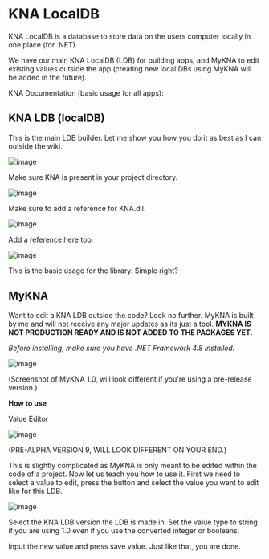 # KNA LocalDB
KNA LocalDB is a database to store data on the users computer locally in one place (for .NET). 

We have our main KNA LocalDB (LDB) for building apps, and MyKNA to edit existing values outside the app (creating new local DBs using MyKNA will be added in the future).

KNA Documentation (basic usage for all apps):

## KNA LDB (localDB)
This is the main LDB builder. Let me show you how you do it as best as I can outside the wiki.

![image](https://github.com/user-attachments/assets/6fe7d2b5-73bc-485b-810f-f44d9bc9d0af)

Make sure KNA is present in your project directory.

![image](https://github.com/user-attachments/assets/85a1d198-af3f-4064-a66d-637bd2ef8e1f)

Make sure to add a reference for KNA.dll.

![image](https://github.com/user-attachments/assets/c2ef9163-e46c-4ae9-8084-8ecff9c2d990)

Add a reference here too.

![image](https://github.com/user-attachments/assets/3874e62a-c7dc-44be-a82a-a17dbfc785ae)

This is the basic usage for the library. Simple right?



## MyKNA
Want to edit a KNA LDB outside the code? Look no further. MyKNA is built by me and will not receive any major updates as its just a tool. **MYKNA IS NOT PRODUCTION READY AND IS NOT ADDED TO THE PACKAGES YET.**

*Before installing, make sure you have .NET Framework 4.8 installed.*

![image](https://github.com/user-attachments/assets/8b35e580-f1a3-4e0a-a790-fa6a5d3dfda7)

(Screenshot of MyKNA 1.0, will look different if you're using a pre-release version.)

**How to use**

Value Editor

![image](https://github.com/user-attachments/assets/a398ded8-810f-402c-8cbf-a525df9335cb)

(PRE-ALPHA VERSION 9, WILL LOOK DIFFERENT ON YOUR END.)

This is slightly complicated as MyKNA is only meant to be edited within the code of a project. Now let us teach you how to use it.
First we need to select a value to edit, press the button and select the value you want to edit like for this LDB.

![image](https://github.com/user-attachments/assets/87c0a5a0-384c-4f94-90a0-81f4c0603d16)

Select the KNA LDB version the LDB is made in.
Set the value type to string if you are using 1.0 even if you use the converted integer or booleans.

Input the new value and press save value.
Just like that, you are done.
